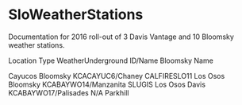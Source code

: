 # SloWeatherStations
Documentation for 2016 roll-out of 3 Davis Vantage and 10 Bloomsky weather stations.

Location      Type      WeatherUnderground ID/Name    Bloomsky Name

Cayucos     Bloomsky      KCACAYUC6/Chaney            CALFIRESLO11
Los Osos    Bloomsky      KCABAYWO14/Manzanita        SLUGIS
Los Osos    Davis         KCABAYWO17/Palisades        N/A
Parkhill    
